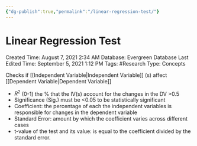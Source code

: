 ```yaml
---
{"dg-publish":true,"permalink":"/linear-regression-test/"}
---
```


# Linear Regression Test

Created Time: August 7, 2021 2:34 AM
Database: Evergreen Database
Last Edited Time: September 5, 2021 1:12 PM
Tags: #Research
Type: Concepts

Checks if [[Independent Variable\|Independent Variable]]  (s) affect [[Dependent Variable\|Dependent Variable]] 

- $R^2$ (0-1) the % that the IV(s) account for the changes in the DV >0.5
- Significance (Sig.) must be <0.05 to be statistically significant
- Coefficient: the percentage of each the independent variables is responsible for changes in the dependent variable
- Standard Error: amount by which the coefficient varies across different cases
- t-value of the test and its value: is equal to the coefficient divided by the standard error.